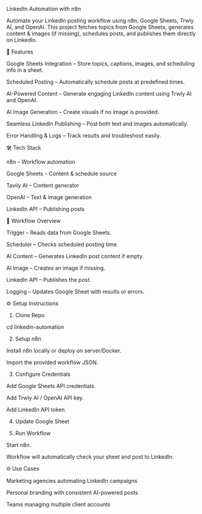 LinkedIn Automation with n8n

Automate your LinkedIn posting workflow using n8n, Google Sheets, Trwly AI, and OpenAI.
This project fetches topics from Google Sheets, generates content & images (if missing), schedules posts, and publishes them directly on LinkedIn.

🚀 Features

Google Sheets Integration – Store topics, captions, images, and scheduling info in a sheet.

Scheduled Posting – Automatically schedule posts at predefined times.

AI-Powered Content – Generate engaging LinkedIn content using Trwly AI and OpenAI.

AI Image Generation – Create visuals if no image is provided.

Seamless LinkedIn Publishing – Post both text and images automatically.

Error Handling & Logs – Track results and troubleshoot easily.

🛠️ Tech Stack

n8n
 – Workflow automation

Google Sheets – Content & schedule source

Tavily AI
 – Content generator

OpenAI
 – Text & image generation

LinkedIn API – Publishing posts

📂 Workflow Overview

Trigger – Reads data from Google Sheets.

Scheduler – Checks scheduled posting time.

AI Content – Generates LinkedIn post content if empty.

AI Image – Creates an image if missing.

LinkedIn API – Publishes the post.

Logging – Updates Google Sheet with results or errors.

⚙️ Setup Instructions
1. Clone Repo

cd linkedin-automation

2. Setup n8n

Install n8n locally or deploy on server/Docker.

Import the provided workflow JSON.

3. Configure Credentials

Add Google Sheets API credentials.

Add Trwly AI / OpenAI API key.

Add LinkedIn API token.

4. Update Google Sheet


5. Run Workflow

Start n8n.

Workflow will automatically check your sheet and post to LinkedIn.

🌐 Use Cases

Marketing agencies automating LinkedIn campaigns

Personal branding with consistent AI-powered posts

Teams managing multiple client accounts
